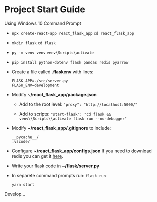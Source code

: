 # Project Start Guide

Using Windows 10 Command Prompt

- `npx create-react-app react_flask_app`
`cd react_flask_app`

- `mkdir flask`
`cd flask`

- `py -m venv venv`
`venv\Scripts\activate`

- `pip install python-dotenv flask pandas redis pyarrow`

- Create a file called **.flaskenv** with lines:
    ```
    FLASK_APP=./src/server.py 
    FLASK_ENV=development
    ```

- Modify **~/react_flask_app/package.json**
    - Add to the root level:
        `"proxy": "http://localhost:5000/"`

    - Add to scripts:
        `"start-flask": "cd flask &&  venv\\Scripts\\activate flask run --no-debugger"`

- Modify **~/react_flask_app/.gitignore** to include:
    ```
    __pycache__/
    .vscode/
    ```

- Configure **~/react_flask_app/configs.json**
If you need to download redis you can get it [here](https://github.com/dmajkic/redis/downloads).


- Write your flask code in **~/flask/server.py**

- In separete command prompts run:
    `flask run`

    `yarn start`

Develop...
